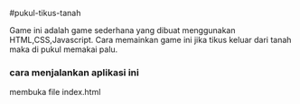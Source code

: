 #pukul-tikus-tanah

Game ini adalah game sederhana yang dibuat menggunakan HTML,CSS,Javascript. Cara memainkan game ini jika tikus keluar dari tanah maka di pukul memakai palu.

### cara menjalankan aplikasi ini
membuka file index.html
